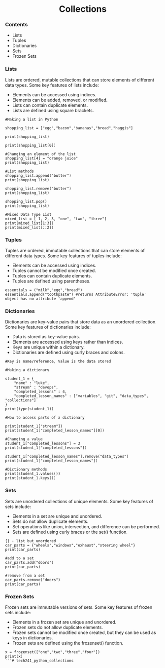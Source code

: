 <h1 style="text-align: center;">Collections</h1>

### Contents
* Lists
* Tuples
* Dictionaries
* Sets
* Frozen Sets

### Lists

Lists are ordered, mutable collections that can store elements of different data types. Some key features of lists include:

- Elements can be accessed using indices.
- Elements can be added, removed, or modified.
- Lists can contain duplicate elements.
- Lists are defined using square brackets.

```
#Making a list in Python

shopping_list = ["egg","bacon","bananas","bread","haggis"]

print(shopping_list)

print(shopping_list[0])

#Changing an element of the list
shopping_list[4] = "orange juice"
print(shopping_list)

#List methods
shopping_list.append("butter")
print(shopping_list)

shopping_list.remove("butter")
print(shopping_list)

shopping_list.pop()
print(shopping_list)

#Mixed Data Type List
mixed_list = [ 1, 2, 3, "one", "two", "three"]
print(mixed_list[1:3])
print(mixed_list[::2])
```
### Tuples

Tuples are ordered, immutable collections that can store elements of different data types. Some key features of tuples include:

* Elements can be accessed using indices.
* Tuples cannot be modified once created.
* Tuples can contain duplicate elements.
* Tuples are defined using parentheses.

```
essentials = ("milk","egg","bread")
essentials.append("toothpaste") #returns AttributeError: 'tuple' object has no attribute 'append'
```

### Dictionaries

Dictionaries are key-value pairs that store data as an unordered collection. Some key features of dictionaries include:

* Data is stored as key-value pairs.
* Elements are accessed using keys rather than indices.
* Keys are unique within a dictionary.
* Dictionaries are defined using curly braces and colons.

```
#Key is name/reference, Value is the data stored

#Making a dictionary

student_1 = {
    "name" : "luke",
    "stream" : "devops",
    "completed_lessons" : 4,
    "completed_lesson_names" : ["variables", "git", "data_types", "collections"]
}
print(type(student_1))

#How to access parts of a dictionary

print(student_1["stream"])
print(student_1["completed_lesson_names"][0])

#Changing a value
student_1["completed_lessons"] = 3
print(student_1["completed_lessons"])

student_1["completed_lesson_names"].remove("data_types")
print(student_1["completed_lesson_names"])

#Dictionary methods
print(student_1.values())
print(student_1.keys())
```

### Sets

Sets are unordered collections of unique elements. Some key features of sets include:

* Elements in a set are unique and unordered.
* Sets do not allow duplicate elements.
* Set operations like union, intersection, and difference can be performed.
* Sets are defined using curly braces or the set() function.

```
{} - list but unordered
car_parts = {"wheels","windows","exhaust","steering wheel"}
print(car_parts)

#add to a set
car_parts.add("doors")
print(car_parts)

#remove from a set
car_parts.remove("doors")
print(car_parts)
```
### Frozen Sets

Frozen sets are immutable versions of sets. Some key features of frozen sets include:

* Elements in a frozen set are unique and unordered.
* Frozen sets do not allow duplicate elements.
* Frozen sets cannot be modified once created, but they can be used as keys in dictionaries.
* Frozen sets are defined using the frozenset() function.

```
x = frozenset(["one","two","three","four"])
print(x)
```# tech241_python_collections

